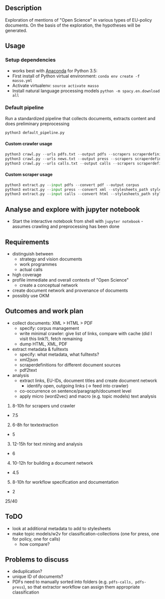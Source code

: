 ## Description

Exploration of mentions of "Open Science" in various types of EU-policy documents.
On the basis of the exploration, the hypotheses will be generated.

## Usage

### Setup dependencies

* works best with [Anaconda](https://www.continuum.io/downloads) for Python 3.5:
* First install of Python virtual environment: `conda env create -f masso.yml`
* Activate virtualenv: `source activate masso`
* Install natural language processing models `python -m spacy.en.download all`

### Default pipeline

Run a standardized pipeline that collects documents, extracts content and does preliminary preprocessing
```python
python3 default_pipeline.py
```


#### Custom crawler usage

```python
python3 crawl.py --urls pdfs.txt --output pdfs --scrapers scraperdefinitions.json
python3 crawl.py --urls news.txt --output press --scrapers scraperdefinitions.json --xml
python3 crawl.py --urls calls.txt --output calls --scrapers scraperdefinitions.json --html
```

#### Custom scraper usage

```python
python3 extract.py --input pdfs --convert pdf --output corpus
python3 extract.py --input press --convert xml --stylesheets_path stylesheets.json --classification press --output corpus
python3 extract.py --input calls --convert html --stylesheets_path stylesheets.json --classification calls --output corpus
```

## Analyse and explore with jupyter notebook

* Start the interactive notebook from shell with `jupyter notebook` - assumes crawling and preprocessing has been done

## Requirements

* distinguish between
  * strategy and vision documents
  * work programmes
  * actual calls
* high coverage
* profile immediate and overall contexts of "Open Science"
  * create a conceptual network
* create document network and provenance of documents
* possibly use OKM


## Outcomes and work plan

* collect documents: XML > HTML > PDF
  * specify: corpus management
  * write minimal crawler: give list of links, compare with cache (did I visit this link?), fetch remaining
  * dump HTML, XML, PDF
* extract metadata & fulltexts
  * specify: what metadata, what fulltexts?
  * xml2json
  * scraperdefinitions for different document sources
  * pdf2text
* analysis
  * extract links, EU-IDs, document titles and create document network
    * identify open, outgoing links (-> feed into crawler)
  * co-occurrence on sentence/paragraph/document level
  * apply micro (word2vec) and macro (e.g. topic models) text analysis

1) 8-10h for scrapers und crawler
  * 7.5
2) 6-8h for textextraction
  * 5
3) 12-15h for text mining and analysis
  * 6
4) 10-12h for building a document network
  * 4.5
5) 8-10h for workflow specification and documentation
  * 2

25/40

## ToDO

* look at additional metadata to add to stylesheets
* make topic models/w2v for classification-collections (one for press, one for policy, one for calls)
  * how compare?


## Problems to discuss

* deduplication?
* unique ID of documents?
* PDFs need to manually sorted into folders (e.g. `pdfs-calls, pdfs-press`), so that extractor workflow can assign them appropriate classification
